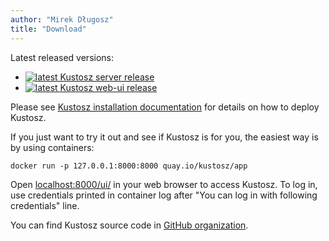 ```yaml
---
author: "Mirek Długosz"
title: "Download"
---
```


Latest released versions:

* [![latest Kustosz server release](https://img.shields.io/github/v/release/KustoszApp/server?color=b5cab2&label=server&style=for-the-badge)](https://github.com/KustoszApp/server/)
* [![latest Kustosz web-ui release](https://img.shields.io/github/v/release/KustoszApp/web-ui?color=b5cab2&label=web%20ui&style=for-the-badge)](https://github.com/KustoszApp/web-ui/)

Please see [Kustosz installation documentation](https://docs.kustosz.org/en/stable/installation.html) for details on how to deploy Kustosz.

If you just want to try it out and see if Kustosz is for you, the easiest way is by using containers:

```
docker run -p 127.0.0.1:8000:8000 quay.io/kustosz/app
```

Open [localhost:8000/ui/](http://localhost:8000/ui/) in your web browser to access Kustosz. To log in, use credentials printed in container log after "You can log in with following credentials" line.

You can find Kustosz source code in [GitHub organization](https://github.com/KustoszApp).
